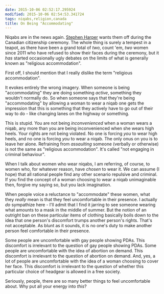 ```yaml
---
date: 2015-10-06 02:52:17.295924
modified: 2015-10-06 02:54:53.341724
tags: niqabs,religion,canada
title: On Being "Accommodating"
---
```


Niqabs are in the news again.  [Stephen Harper][2] wants them off during the
Canadian citizenship ceremony.  The whole thing is surely a tempest in a
teapot, as there have been a grand total of *two*, count 'em, *two* women
since 2011 who have refused to show their faces during the ceremony,
but it *has* started occasionally ugly debates on the limits of what is
generally known as "religious accommodation".

First off, I should mention that I really dislike the term "religious
accommodation".

It evokes entirely the wrong imagery.  When someone is being "accommodating"
they are doing something *active*, something they wouldn't normally do.  So
when someone says that they're being "accommodating" by allowing a woman to
wear a niqab one gets the impression that this is something that they
actively have to go out of their way to do - like changing lanes on the
highway or something.

This is stupid.  You are not being *inconvenienced* when a woman wears a
niqab, any more than you are being inconvenienced when she wears high heels.
Your rights are not being violated.  No one is forcing *you* to wear high
heels, and no one is forcing *you* to wear a niqab.  The only onus on you is
to leave her alone.  Refraining from *assaulting* someone (verbally or
otherwise) is not the same as "religious accommodation".  It's called "not
engaging in criminal behaviour".

When I talk about women who wear niqabs, I am referring, of course, to women
who, for whatever reason, have *chosen* to wear it.  We can assume (I hope)
that all rational people find any other scenario repulsive and criminal. If
you find the concept of a woman choosing to wear a niqab unimaginable then,
forgive my saying so, but you lack imagination.

When people voice a reluctance to "accommodate" these women, what they
*really* mean is that they feel uncomfortable in their presence.  I actually
*do* sympathize here - I'll admit that I find it jarring to see someone
wearing what amounts to a mask in the middle of summer.  But the notion of
an outright ban on these particular items of clothing basically boils down
to the idea that one person's discomfort trumps another person's rights.
That's not acceptable.  As blunt as it sounds, it is no one's duty to make
another person feel comfortable in their presence.

Some people are uncomfortable with gay people showing PDAs.  This discomfort
is irrelevant to the question of gay people showing PDAs.  Some people are
uncomfortable with the idea of abortion on demand.  This discomfort is
irrelevant to the question of abortion on demand.  And, yes, a lot of people
are uncomfortable with the idea of a woman choosing to cover her face.  This
discomfort is irrelevant to the question of whether this particular choice
of headgear is allowed in a free society.

Seriously, people, there are so many better things to feel uncomfortable
about.  Why put all your energy into *this*?


[1]: http://www.desmondrivet.com/blog/2012/08/04/religion-and-culture
[2]: https://en.wikipedia.org/wiki/Stephen_Harper
